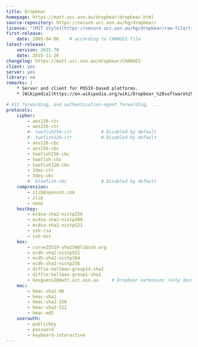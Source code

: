 ```yaml
---
title: Dropbear
homepage: https://matt.ucc.asn.au/dropbear/dropbear.html
source-repository: https://secure.ucc.asn.au/hg/dropbear/
license: "[MIT style](https://secure.ucc.asn.au/hg/dropbear/raw-file/tip/LICENSE)"
first-release:
    date: 2003-04-06    # according to CHANGES file
latest-release:
    version: 2015.70
    date: 2015-11-26
changelog: https://matt.ucc.asn.au/dropbear/CHANGES
client: yes
server: yes
library: no
remarks: |
    * Server and client for POSIX-based platforms.
    * [Wikipedia](https://en.wikipedia.org/wiki/Dropbear_%28software%29)

# X11 forwarding, and authentication-agent forwarding, ...
protocols:
    cipher:
        - aes128-ctr
        - aes256-ctr
        #- twofish256-ctr           # Disabled by default
        #- twofish128-ctr           # Disabled by default
        - aes128-cbc
        - aes256-cbc
        - twofish256-cbc
        - twofish-cbc
        - twofish128-cbc
        - 3des-ctr
        - 3des-cbc
        #- blowfish-cbc             # Disabled by default
    compression:
        - zlib@openssh.com
        - zlib
        - none
    hostkey:
        - ecdsa-sha2-nistp256
        - ecdsa-sha2-nistp384
        - ecdsa-sha2-nistp521
        - ssh-rsa
        - ssh-dss
    kex:
        - curve25519-sha256@libssh.org
        - ecdh-sha2-nistp521
        - ecdh-sha2-nistp384
        - ecdh-sha2-nistp256
        - diffie-hellman-group14-sha1
        - diffie-hellman-group1-sha1
        - kexguess2@matt.ucc.asn.au     # Dropbear extension (only documented in their CHANGES file?)
    mac:
        - hmac-sha1-96
        - hmac-sha1
        - hmac-sha2-256
        - hmac-sha2-512
        - hmac-md5
    userauth:
        - publickey
        - password
        - keyboard-interactive
---
```

